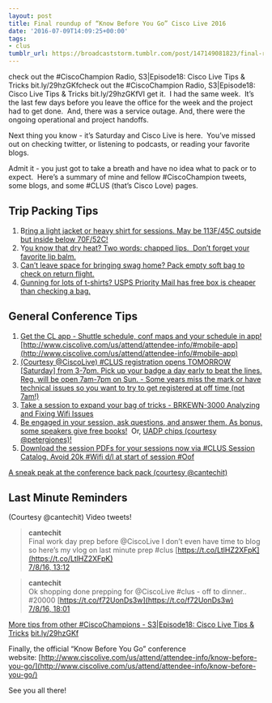 ```yaml
---
layout: post
title: Final roundup of “Know Before You Go” Cisco Live 2016
date: '2016-07-09T14:09:25+00:00'
tags:
- clus
tumblr_url: https://broadcaststorm.tumblr.com/post/147149081823/final-roundup-of-know-before-you-go-cisco-live
---
```

check out the #CiscoChampion Radio, S3|Episode18: Cisco Live Tips & Tricks bit.ly/29hzGKfcheck out the #CiscoChampion Radio, S3|Episode18: Cisco Live Tips & Tricks bit.ly/29hzGKfVI get it. &nbsp;I had the same week. &nbsp;It’s the last few days before you leave the office for the week and the project had to get done. &nbsp;And, there was a service outage. And, there were the ongoing operational and project handoffs.

Next thing you know - it’s Saturday and Cisco Live is here. &nbsp;You’ve missed out on checking twitter, or listening to podcasts, or reading your favorite blogs.&nbsp;

Admit it - you just got to take a breath and have no idea what to pack or to expect. &nbsp;Here’s a summary of mine and fellow #CiscoChampion tweets, some blogs, and some #CLUS (that’s Cisco Love) pages.

## Trip Packing Tips

1. B[ring a light jacket or heavy shirt for sessions. May be 113F/45C outside but inside below 70F/52C!](https://twitter.com/broadcaststorm/status/750033186462306304)  
2. Y[ou know that dry heat? Two words: chapped lips. &nbsp;Don’t forget your favorite lip balm.](https://twitter.com/broadcaststorm/status/751799192520105984)  
3. [Can’t leave space for bringing swag home? Pack empty soft bag to check on return flight.](https://twitter.com/broadcaststorm/status/751509852837453825)  
4. [Gunning for lots of t-shirts? USPS Priority Mail has free box is cheaper than checking a bag.](https://twitter.com/broadcaststorm/status/751510361598152704)  

## General Conference Tips

1. [Get the CL app - Shuttle schedule, conf maps and your schedule in app!](https://twitter.com/broadcaststorm/status/751080343948656640) [http://www.ciscolive.com/us/attend/attendee-info/#mobile-app](http://www.ciscolive.com/us/attend/attendee-info/#mobile-app)  
2. [(Courtesy @CiscoLive) #CLUS registration opens TOMORROW [Saturday] from 3-7pm. Pick up your badge a day early to beat the lines. Reg. will be open 7am-7pm on Sun. - Some years miss the mark or have technical issues so you want to try to get registered at off time (not 7am!)](https://twitter.com/ciscolive/status/751415552187441152)  
3. [Take a session to expand your bag of tricks - BRKEWN-3000 Analyzing and Fixing Wifi Issues](https://twitter.com/broadcaststorm/status/750393397723041792)
4. [Be engaged in your session, ask questions, and answer them. As bonus, some speakers give free books!](https://twitter.com/broadcaststorm/status/750749746990489601)&nbsp; Or, [UADP chips (courtesy @petergjones)!](https://twitter.com/petergjones/status/750114537907425281)
5. [Download the session PDFs for your sessions now via #CLUS Session Catalog. Avoid 20k #Wifi d/l at start of session #Oof](https://twitter.com/broadcaststorm/status/751839781173104640)  

[A sneak peak at the conference back pack (courtesy @cantechit)](https://cantechit.com/2016/07/05/cisco-live-2016-bag-revealed/)

## Last Minute Reminders

(Courtesy @cantechit) Video tweets!

> **cantechit**  
> Final work day prep before @CiscoLive I don’t even have time to blog so here’s my vlog on last minute prep #clus [https://t.co/LtlHZ2XFpK](https://t.co/LtlHZ2XFpK)  
> [7/8/16, 13:12](https://twitter.com/cantechit/status/751464056687464449)

> **cantechit**  
> Ok shopping done prepping for @CiscoLive #clus - off to dinner.. #20000 [https://t.co/f72UonDs3w](https://t.co/f72UonDs3w)  
> [7/8/16, 18:01](https://twitter.com/cantechit/status/751536674564366336)

[More tips from other #CiscoChampions - S3|Episode18: Cisco Live Tips & Tricks](https://twitter.com/broadcaststorm/status/751832813918302209) [bit.ly/29hzGKf](http://bit.ly/29hzGKf)

Finally, the official&nbsp;“Know Before You Go” conference website:&nbsp;[http://www.ciscolive.com/us/attend/attendee-info/know-before-you-go/](http://www.ciscolive.com/us/attend/attendee-info/know-before-you-go/)

See you all there!

